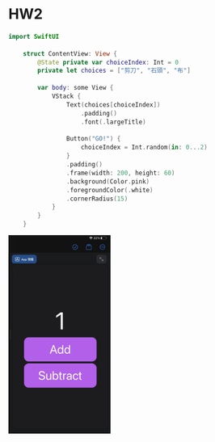 <h1>HW2</h1>
    
```swift
import SwiftUI

    struct ContentView: View {
        @State private var choiceIndex: Int = 0
        private let choices = ["剪刀", "石頭", "布"]
        
        var body: some View {
            VStack {
                Text(choices[choiceIndex])
                    .padding()
                    .font(.largeTitle)
                
                Button("GO!") {
                    choiceIndex = Int.random(in: 0...2)
                }
                .padding()
                .frame(width: 200, height: 60)
                .background(Color.pink)
                .foregroundColor(.white)
                .cornerRadius(15)
            }
        }
    }
```
<img width="40%"  src="https://github.com/clara9999/Playground/blob/main/IMG_0397.jpeg">
